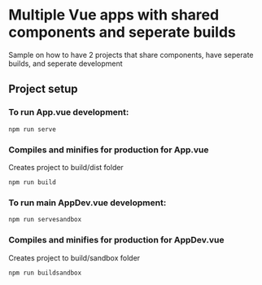 # Multiple Vue apps with shared components and seperate builds 
Sample on how to have 2 projects that share components, have seperate builds, and seperate development

## Project setup
### To run App.vue development: 
```
npm run serve
```
### Compiles and minifies for production for App.vue
Creates project to build/dist folder
```
npm run build
```

### To run main AppDev.vue development: 
```
npm run servesandbox
```

### Compiles and minifies for production for AppDev.vue
Creates project to build/sandbox folder
```
npm run buildsandbox
```

